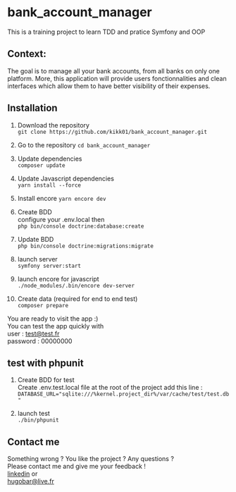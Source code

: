 # bank_account_manager

This is a training project to learn TDD and pratice Symfony and OOP


## Context:

The goal is to manage all your bank accounts, from all banks on only one platform.
More, this application will provide users fonctionnalities and clean interfaces which allow them to have better visibility of their expenses.


## Installation

1. Download the repository  
`git clone https://github.com/kikk01/bank_account_manager.git`

2. Go to the repository
`cd bank_account_manager`

3. Update dependencies  
`composer update`

4. Update Javascript dependencies  
`yarn install --force`

5. Install encore
`yarn encore dev`

6. Create BDD  
configure your .env.local then  
`php bin/console doctrine:database:create`

7. Update BDD  
`php bin/console doctrine:migrations:migrate`  

8. launch server  
`symfony server:start`

9. launch encore for javascript  
`./node_modules/.bin/encore dev-server`  

10. Create data (required for end to end test)  
`composer prepare`


You are ready to visit the app :)  
You can test the app quickly with  
user : test@test.fr  
password : 00000000


## test with phpunit

1. Create BDD for test  
Create .env.test.local file at the root of the project add this line :  
`DATABASE_URL="sqlite:///%kernel.project_dir%/var/cache/test/test.db"`

2. launch test  
`./bin/phpunit`


## Contact me

Something wrong ? You like the project ? Any questions ?  
Please contact me and give me your feedback !  
[linkedin](https://www.linkedin.com/in/hugo-barsamian-7a2490127/) or  
<hugobar@live.fr>